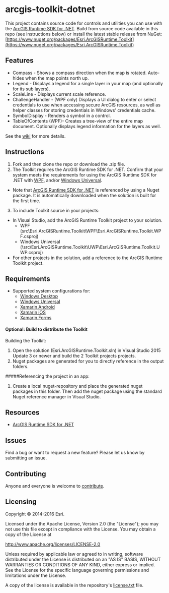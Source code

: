 # arcgis-toolkit-dotnet

This project contains source code for controls and utilities you can use with the [ArcGIS Runtime SDK for .NET](http://links.esri.com/dotnetsdk).   Build from source code available in this repo (see instructions below) or install the latest stable release from NuGet: [https://www.nuget.org/packages/Esri.ArcGISRuntime.Toolkit](https://www.nuget.org/packages/Esri.ArcGISRuntime.Toolkit)   

## Features

- Compass - Shows a compass direction when the map is rotated. Auto-hides when the map points north up.
- Legend - Displays a legend for a single layer in your map (and optionally for its sub layers).
- ScaleLine - Displays current scale reference.
- ChallengeHandler - (WPF only) Displays a UI dialog to enter or select credentials to use when accessing secure ArcGIS resources, as well as helper classes for storing credentials in Windows' credentials cache. 
- SymbolDisplay - Renders a symbol in a control.
- TableOfContents (WPF)- Creates a tree-view of the entire map document. Optionally displays legend information for the layers as well. 

See the [wiki](https://github.com/Esri/arcgis-toolkit-dotnet/wiki) for more details.

## Instructions 

1. Fork and then clone the repo or download the .zip file.
2. The Toolkit requires the ArcGIS Runtime SDK for .NET.  Confirm that your system meets the requirements for using the ArcGIS Runtime SDK for .NET with [WPF](http://developers.arcgis.com/net/desktop/guide/system-requirements.htm), and/or [Windows Universal](https://developers.arcgis.com/net/latest/uwp/guide/system-requirements.htm).  
 * Note that [ArcGIS Runtime SDK for .NET](http://esriurl.com/dotnetsdk) is referenced by using a Nuget package. It is automatically downloaded when the solution is built for the first time.
3. To include Toolkit source in your projects:
 *  In Visual Studio, add the ArcGIS Runtime Toolkit project to your solution. 
    - WPF (src\Esri.ArcGISRuntime.Toolkit\WPF\Esri.ArcGISRuntime.Toolkit.WPF.csproj)
    - Windows Universal	(\src\Esri.ArcGISRuntime.Toolkit\UWP\Esri.ArcGISRuntime.Toolkit.UWP.csproj)
 *  For other projects in the solution, add a reference to the ArcGIS Runtime Toolkit project.

## Requirements

* Supported system configurations for: 
  * [Windows Desktop](https://developers.arcgis.com/net/latest/wpf/guide/system-requirements.htm)
  * [Windows Universal](https://developers.arcgis.com/net/latest/uwp/guide/system-requirements.htm)
  * [Xamarin Android](https://developers.arcgis.com/net/latest/android/guide/system-requirements.htm)
  * [Xamarin iOS](https://developers.arcgis.com/net/latest/ios/guide/system-requirements.htm)
  * [Xamarin.Forms](https://developers.arcgis.com/net/latest/forms/guide/system-requirements.htm)

#### Optional: Build to distribute the Toolkit
Building the Toolkit:

1.  Open the solution (Esri.ArcGISRuntime.Toolkit.sln) in Visual Studio 2015 Update 3 or newer and build the 2 Toolkit projects projects.
2. Nuget packages are generated for you to directly reference in the output folders.

#####Referencing the project in an app:
 
 1.  Create a local nuget-repository and place the generated nuget packages in this folder. Then add the nuget package using the standard Nuget reference manager in Visual Studio.

## Resources

* [ArcGIS Runtime SDK for .NET](http://esriurl/dotnetsdk)

## Issues

Find a bug or want to request a new feature?  Please let us know by submitting an issue.

## Contributing

Anyone and everyone is welcome to [contribute](CONTRIBUTING.md).

## Licensing
Copyright © 2014-2016 Esri.

Licensed under the Apache License, Version 2.0 (the "License");
you may not use this file except in compliance with the License.
You may obtain a copy of the License at

   http://www.apache.org/licenses/LICENSE-2.0

Unless required by applicable law or agreed to in writing, software
distributed under the License is distributed on an "AS IS" BASIS,
WITHOUT WARRANTIES OR CONDITIONS OF ANY KIND, either express or implied.
See the License for the specific language governing permissions and
limitations under the License.

A copy of the license is available in the repository's [license.txt](/license.txt) file.
